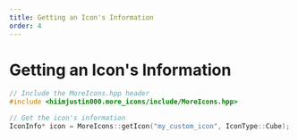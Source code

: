 ```yaml
---
title: Getting an Icon's Information
order: 4
---
```


# Getting an Icon's Information
```cpp
// Include the MoreIcons.hpp header
#include <hiimjustin000.more_icons/include/MoreIcons.hpp>

// Get the icon's information
IconInfo* icon = MoreIcons::getIcon("my_custom_icon", IconType::Cube);
```
